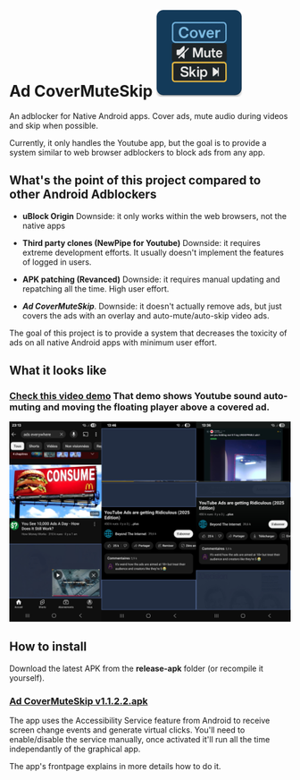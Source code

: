 # Ad CoverMuteSkip ![Android App Icon](https://github.com/echoesofcreation/adCoverMuteSkip/blob/d7b0d84a709583ac0ec5a96c970f9cfd84dbf0ba/assets/android_icon.png)



An adblocker for Native Android apps. Cover ads, mute audio during videos and skip when possible.

Currently, it only handles the Youtube app, but the goal is to provide a system similar to web browser adblockers to block ads from any app.

## What's the point of this project compared to other Android Adblockers

- **uBlock Origin** Downside: it only works within the web browsers, not the native apps

- **Third party clones (NewPipe for Youtube)** Downside: it requires extreme development efforts. It usually doesn't implement the features of logged in users.

- **APK patching (Revanced)** Downside: it requires manual updating and repatching all the time. High user effort.

- ***Ad CoverMuteSkip***. Downside: it doesn't actually remove ads, but just covers the ads with an overlay and auto-mute/auto-skip video ads.

The goal of this project is to provide a system that decreases the toxicity of ads on all native Android apps with minimum user effort.

## What it looks like

### [Check this video demo](https://github.com/echoesofcreation/adCoverMuteSkip/blob/d7b0d84a709583ac0ec5a96c970f9cfd84dbf0ba/assets/Ad%20CoverMuteSkip_VideoDemo.mp4) That demo shows Youtube sound auto-muting and moving the floating player above a covered ad.

![3 screenshots](https://github.com/echoesofcreation/adCoverMuteSkip/blob/d7b0d84a709583ac0ec5a96c970f9cfd84dbf0ba/assets/AppYoutubeScreenshot.png)

## How to install

Download the latest APK from the **release-apk** folder (or recompile it yourself).

### [Ad CoverMuteSkip v1.1.2.2.apk](https://github.com/echoesofcreation/adCoverMuteSkip/blob/d7b0d84a709583ac0ec5a96c970f9cfd84dbf0ba/release-apk/adcovermuteskip%201.1.2.2.apk)

The app uses the Accessibility Service feature from Android to receive screen change events and generate virtual clicks. You'll need to enable/disable the service manually, once activated it'll run all the time independantly of the graphical app.

The app's frontpage explains in more details how to do it.
